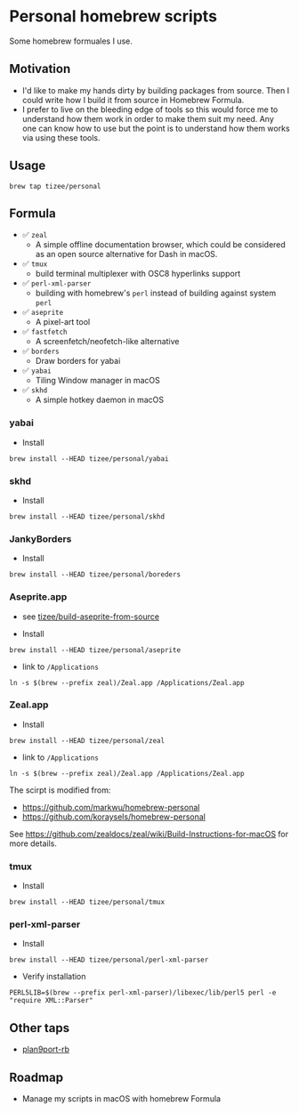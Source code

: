 # Personal homebrew scripts

Some homebrew formuales I use.

## Motivation

- I'd like to make my hands dirty by building packages from source. Then I could write how I build it from source in Homebrew Formula.
- I prefer to live on the bleeding edge of tools so this would force me to understand how them work in order to make them suit my need. Any one can know how to use but the point is to understand how them works via using these tools.

## Usage

```
brew tap tizee/personal
```

## Formula

- ✅ `zeal`
    - A simple offline documentation browser, which could be considered as an open source alternative for Dash in macOS.
- ✅ `tmux`
    - build terminal multiplexer with OSC8 hyperlinks support
- ✅ `perl-xml-parser`
    - building with homebrew's `perl` instead of building against system `perl`
- ✅ `aseprite`
    - A pixel-art tool
- ✅ `fastfetch`
    - A screenfetch/neofetch-like alternative
- ✅ `borders`
    - Draw borders for yabai
- ✅ `yabai`
    - Tiling Window manager in macOS
- ✅ `skhd`
    - A simple hotkey daemon in macOS

### yabai

- Install
```
brew install --HEAD tizee/personal/yabai
```

### skhd

- Install
```
brew install --HEAD tizee/personal/skhd
```

### JankyBorders

- Install
```
brew install --HEAD tizee/personal/boreders
```

### Aseprite.app

- see [tizee/build-aseprite-from-source](https://github.com/tizee/build-aseprite-from-source)

- Install
```
brew install --HEAD tizee/personal/aseprite
```

- link to `/Applications`
```
ln -s $(brew --prefix zeal)/Zeal.app /Applications/Zeal.app
```

### Zeal.app

- Install
```
brew install --HEAD tizee/personal/zeal
```

- link to `/Applications`
```
ln -s $(brew --prefix zeal)/Zeal.app /Applications/Zeal.app
```

The scirpt is modified from:

- https://github.com/markwu/homebrew-personal
- https://github.com/koraysels/homebrew-personal

See https://github.com/zealdocs/zeal/wiki/Build-Instructions-for-macOS for more details.

### tmux

- Install
```
brew install --HEAD tizee/personal/tmux
```

### perl-xml-parser

- Install
```
brew install --HEAD tizee/personal/perl-xml-parser
```

- Verify installation
```
PERL5LIB=$(brew --prefix perl-xml-parser)/libexec/lib/perl5 perl -e "require XML::Parser"
```

## Other taps

- [plan9port-rb](https://github.com/tizee/plan9port-rb/tree/main)

## Roadmap

- Manage my scripts in macOS with homebrew Formula

